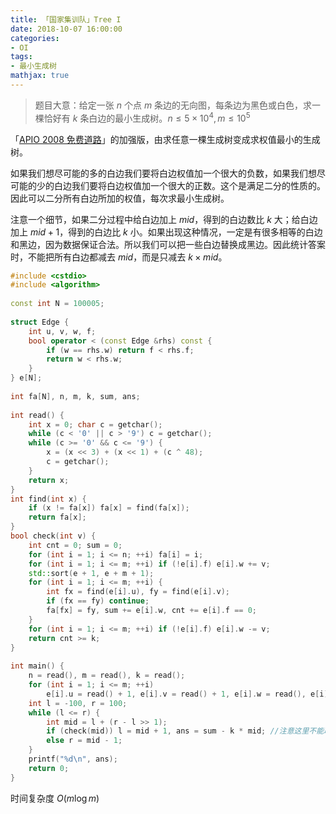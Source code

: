 ```yaml
---
title: 「国家集训队」Tree I
date: 2018-10-07 16:00:00
categories:
- OI
tags:
- 最小生成树
mathjax: true
---
```


> 题目大意：给定一张 $n$ 个点 $m$ 条边的无向图，每条边为黑色或白色，求一棵恰好有 $k$ 条白边的最小生成树。$n \leq 5 \times 10^4, m \leq 10^5$ 

「[APIO 2008 免费道路](https://milky-w.github.io/oi/2018/10/07/APIO-2008-%E5%85%8D%E8%B4%B9%E9%81%93%E8%B7%AF/)」的加强版，由求任意一棵生成树变成求权值最小的生成树。

如果我们想尽可能的多的白边我们要将白边权值加一个很大的负数，如果我们想尽可能的少的白边我们要将白边权值加一个很大的正数。这个是满足二分的性质的。因此可以二分所有白边所加的权值，每次求最小生成树。 

注意一个细节，如果二分过程中给白边加上 $mid$，得到的白边数比 $k$ 大；给白边加上 $mid+1$，得到的白边比 $k$ 小。如果出现这种情况，一定是有很多相等的白边和黑边，因为数据保证合法。所以我们可以把一些白边替换成黑边。因此统计答案时，不能把所有白边都减去 $mid$，而是只减去 $k \times mid$。

```c++
#include <cstdio>
#include <algorithm>
 
const int N = 100005;
 
struct Edge {
    int u, v, w, f;
    bool operator < (const Edge &rhs) const {
        if (w == rhs.w) return f < rhs.f;
        return w < rhs.w;
    }
} e[N];
 
int fa[N], n, m, k, sum, ans;
 
int read() {
    int x = 0; char c = getchar();
    while (c < '0' || c > '9') c = getchar();
    while (c >= '0' && c <= '9') {
        x = (x << 3) + (x << 1) + (c ^ 48);
        c = getchar();
    }
    return x;
}
int find(int x) {
    if (x != fa[x]) fa[x] = find(fa[x]);
    return fa[x];
}
bool check(int v) {
    int cnt = 0; sum = 0;
    for (int i = 1; i <= n; ++i) fa[i] = i;
    for (int i = 1; i <= m; ++i) if (!e[i].f) e[i].w += v;
    std::sort(e + 1, e + m + 1);
    for (int i = 1; i <= m; ++i) {
        int fx = find(e[i].u), fy = find(e[i].v);
        if (fx == fy) continue;
        fa[fx] = fy, sum += e[i].w, cnt += e[i].f == 0;
    }
    for (int i = 1; i <= m; ++i) if (!e[i].f) e[i].w -= v;
    return cnt >= k;
}
 
int main() {
    n = read(), m = read(), k = read();
    for (int i = 1; i <= m; ++i)
        e[i].u = read() + 1, e[i].v = read() + 1, e[i].w = read(), e[i].f = read();
    int l = -100, r = 100;
    while (l <= r) {
        int mid = l + (r - l >> 1);
        if (check(mid)) l = mid + 1, ans = sum - k * mid; //注意这里不能取min, 要直接赋值
        else r = mid - 1;
    }
    printf("%d\n", ans);
    return 0;
}
```

时间复杂度 $O(m \log m)$
